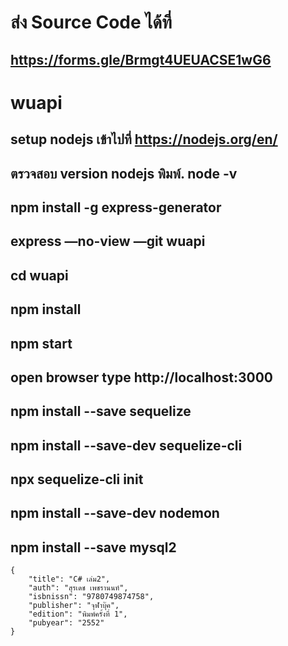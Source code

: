 # ส่ง Source Code ได้ที่
## https://forms.gle/Brmgt4UEUACSE1wG6

# wuapi
## setup nodejs เข้าไปที่ https://nodejs.org/en/
## ตรวจสอบ version nodejs พิมพ์. node -v
## npm install -g express-generator
## express —no-view —git wuapi
## cd wuapi
## npm install
## npm start
## open browser type http://localhost:3000

## npm install --save sequelize
## npm install --save-dev sequelize-cli


## npx sequelize-cli init
## npm install --save-dev nodemon


## npm install --save mysql2

```
{
    "title": "C# เล่ม2",
    "auth": "สุรเดช เพชรานนท์",
    "isbnissn": "9780749874758",
    "publisher": "จุฬาบุ๊ค",
    "edition": "พิมพ์ครั้งที่ 1",
    "pubyear": "2552"
}
```
